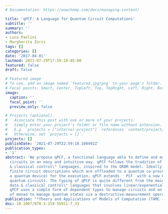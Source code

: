 ```yaml
---
# Documentation: https://wowchemy.com/docs/managing-content/

title: 'qPCF: A Language for Quantum Circuit Computations'
subtitle: ''
summary: ''
authors:
- Luca Paolini
- Margherita Zorzi
tags: []
categories: []
date: '2017-04-01'
lastmod: 2021-07-29T17:59:18-05:00
featured: false
draft: false

# Featured image
# To use, add an image named `featured.jpg/png` to your page's folder.
# Focal points: Smart, Center, TopLeft, Top, TopRight, Left, Right, BottomLeft, Bottom, BottomRight.
image:
  caption: ''
  focal_point: ''
  preview_only: false

# Projects (optional).
#   Associate this post with one or more of your projects.
#   Simply enter your project's folder or file name without extension.
#   E.g. `projects = ["internal-project"]` references `content/project/deep-learning/index.md`.
#   Otherwise, set `projects = []`.
projects: []
publishDate: '2021-07-29T22:59:18.108492Z'
publication_types:
- '1'
abstract: 'We propose qPCF, a functional language able to define and manipulate quantum
  circuits in an easy and intuitive way. qPCF follows the tradition of \"quantum data
  & classical control\" languages, inspired to the QRAM model. Ideally, qPCF computes
  finite circuit descriptions which are offloaded to a quantum co-processor (i.e.
  a quantum device) for the execution. qPCF extends   PCF  with a new kind of datatype:
  quantum circuits. The typing of qPCF is quite different from the mainstream of \"quantum
  data & classical control\" languages that involves linear/exponential modalities.
  qPCF uses a simple form of dependent types to manage circuits and an implicit form
  of monad to manage quantum states via a destructive-measurement operator.'
publication: "*Theory and Applications of Models of Computation (TAMC '17)*"
doi: 10.1007/978-3-319-55911-7_33
---
```

